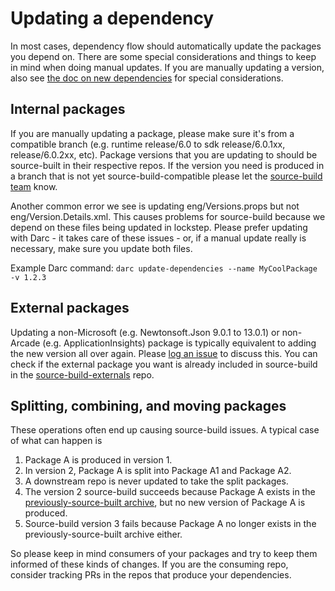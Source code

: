 # Updating a dependency

In most cases, dependency flow should automatically update the packages you
depend on.  There are some special considerations and things to keep in mind
when doing manual updates.  If you are manually updating a version, also see
[the doc on new dependencies](new-dependencies.md) for special considerations.

## Internal packages

If you are manually updating a package, please make sure it's from a compatible
branch (e.g. runtime release/6.0 to sdk release/6.0.1xx, release/6.0.2xx, etc).
Package versions that you are updating to should be source-built in their
respective repos.  If the version you need is produced in a branch that is not
yet source-build-compatible please let the [source-build
team](https://github.com/orgs/dotnet/teams/source-build) know.

Another common error we see is updating eng/Versions.props but not
eng/Version.Details.xml.  This causes problems for source-build because we
depend on these files being updated in lockstep.  Please prefer updating with
Darc - it takes care of these issues - or, if a manual update really is
necessary, make sure you update both files.

Example Darc command: `darc update-dependencies --name MyCoolPackage -v 1.2.3`

## External packages

Updating a non-Microsoft (e.g. Newtonsoft.Json 9.0.1 to 13.0.1) or non-Arcade
(e.g. ApplicationInsights) package is typically equivalent to adding the new
version all over again.  Please [log an
issue](https://github.com/dotnet/source-build/issues/new/choose) to discuss
this.  You can check if the external package you want is already included in
source-build in the
[source-build-externals](https://github.com/dotnet/source-build-externals) repo.

## Splitting, combining, and moving packages

These operations often end up causing source-build issues.  A typical case of
what can happen is

1. Package A is produced in version 1.
1. In version 2, Package A is split into Package A1 and Package A2.
1. A downstream repo is never updated to take the split packages.
1. The version 2 source-build succeeds because Package A exists in the
  [previously-source-built archive](build-info.md#single-version-and-single-rid-build),
  but no new version of Package A is produced.
1. Source-build version 3 fails because Package A no longer exists in the
  previously-source-built archive either.

So please keep in mind consumers of your packages and try to keep them informed
of these kinds of changes.  If you are the consuming repo, consider tracking PRs
in the repos that produce your dependencies.

